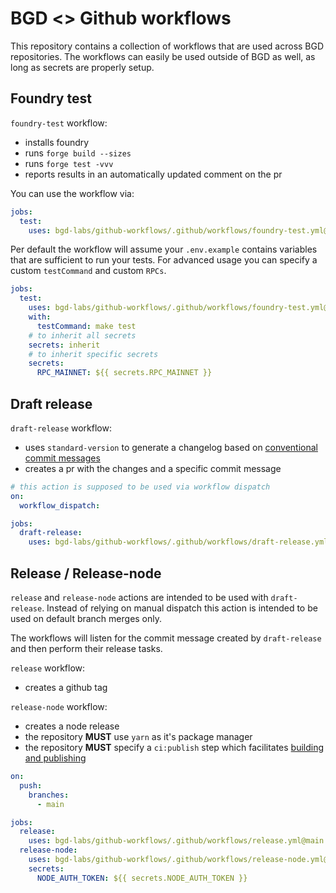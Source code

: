 # BGD <> Github workflows

This repository contains a collection of workflows that are used across BGD repositories.
The workflows can easily be used outside of BGD as well, as long as secrets are properly setup.

## Foundry test

`foundry-test` workflow:

- installs foundry
- runs `forge build --sizes`
- runs `forge test -vvv`
- reports results in an automatically updated comment on the pr

You can use the workflow via:

```yml
jobs:
  test:
    uses: bgd-labs/github-workflows/.github/workflows/foundry-test.yml@main
```

Per default the workflow will assume your `.env.example` contains variables that are sufficient to run your tests. For advanced usage you can specify a custom `testCommand` and custom `RPCs`.

```yml
jobs:
  test:
    uses: bgd-labs/github-workflows/.github/workflows/foundry-test.yml@main
    with:
      testCommand: make test
    # to inherit all secrets
    secrets: inherit
    # to inherit specific secrets
    secrets:
      RPC_MAINNET: ${{ secrets.RPC_MAINNET }}
```

## Draft release

`draft-release` workflow:

- uses `standard-version` to generate a changelog based on [conventional commit messages](https://www.conventionalcommits.org/en/v1.0.0/)
- creates a pr with the changes and a specific commit message

```yml
# this action is supposed to be used via workflow dispatch
on:
  workflow_dispatch:

jobs:
  draft-release:
    uses: bgd-labs/github-workflows/.github/workflows/draft-release.yml@main
```

## Release / Release-node

`release` and `release-node` actions are intended to be used with `draft-release`.
Instead of relying on manual dispatch this action is intended to be used on default branch merges only.

The workflows will listen for the commit message created by `draft-release` and then perform their release tasks.

`release` workflow:

- creates a github tag

`release-node` workflow:

- creates a node release
- the repository **MUST** use `yarn` as it's package manager
- the repository **MUST** specify a `ci:publish` step which facilitates [building and publishing](https://github.com/bgd-labs/aave-address-book/blob/main/package.json#L17)

```yml
on:
  push:
    branches:
      - main

jobs:
  release:
    uses: bgd-labs/github-workflows/.github/workflows/release.yml@main
  release-node:
    uses: bgd-labs/github-workflows/.github/workflows/release-node.yml@main
    secrets:
      NODE_AUTH_TOKEN: ${{ secrets.NODE_AUTH_TOKEN }}
```
